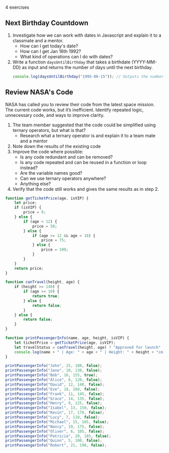 


<!-- More advanced tasks -->



4 exercises



## Next Birthday Countdown
1. Investigate how we can work with dates in Javascript and explain it to a classmate and a mentor.
   * How can I get today's date?
   * How can I get Jan 16th 1992?
   * What kind of operations can I do with dates?
2. Write a function `daysUntilBirthday` that takes a birthdate (YYYY-MM-DD) as input and returns the number of days until the next birthday.
    ```js
    console.log(daysUntilBirthday("1995-06-15")); // Outputs the number of days until June 15 next occurrence
    ```


## Review NASA's Code
NASA has called you to review their code from the latest space mission. The current code works, but it’s inefficient. Identify repeated logic, unnecessary code, and ways to improve clarity.
1. The team member suggested that the code could be simplified using ternary operators, but what is that? 
   * Research what a ternary operator is and explain it to a team mate and a mentor
2. Note down the results of the existing code
3. Improve the code where possible:
   * Is any code redundant and can be removed?
   * Is any code repeated and can be reused in a function or loop instead?
   * Are the variable names good?
   * Can we use ternary operators anywhere?
   * Anything else?
4. Verify that the code still works and gives the same results as in step 2.
```js
function getTicketPrice(age, isVIP) {
    let price;
    if (isVIP) {
        price = 0;
    } else {
        if (age < 12) {
            price = 50;
        } else {
            if (age >= 12 && age < 18) {
                price = 75;
            } else {
                price = 100;
            }
        }
    }
    return price;
}

function canTravel(height, age) {
    if (height >= 140) {
        if (age >= 10) {
            return true;
        } else {
            return false;
        }
    } else {
        return false;
    }
}

function printPassengerInfo(name, age, height, isVIP) {
    let ticketPrice = getTicketPrice(age, isVIP);
    let travelStatus = canTravel(height, age) ? "Approved for launch" : "Not eligible for space travel";
    console.log(name + " | Age: " + age + " | Height: " + height + "cm | Ticket Price: $" + ticketPrice + " | Travel Status: " + travelStatus);
}

printPassengerInfo("John", 25, 180, false);
printPassengerInfo("Jane", 10, 130, false);
printPassengerInfo("Bob", 16, 155, true);
printPassengerInfo("Alice", 8, 120, false);
printPassengerInfo("David", 12, 140, false);
printPassengerInfo("Eve", 18, 160, false);
printPassengerInfo("Frank", 11, 145, false);
printPassengerInfo("Grace", 14, 135, false);
printPassengerInfo("Henry", 9, 125, false);
printPassengerInfo("Isabel", 13, 150, false);
printPassengerInfo("Kevin", 17, 170, false);
printPassengerInfo("Lucy", 7, 110, false);
printPassengerInfo("Michael", 15, 165, false);
printPassengerInfo("Nancy", 19, 175, false);
printPassengerInfo("Oliver", 6, 105, false);
printPassengerInfo("Patricia", 20, 185, false);
printPassengerInfo("Quinn", 5, 100, false);
printPassengerInfo("Robert", 21, 190, false);
```

